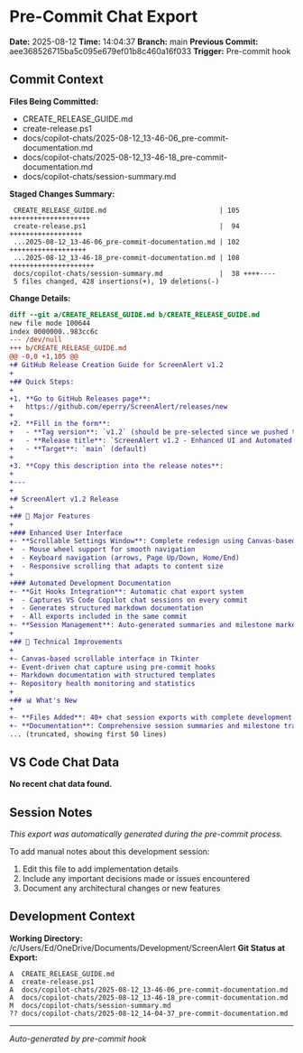 # Pre-Commit Chat Export

**Date:** 2025-08-12
**Time:** 14:04:37
**Branch:** main
**Previous Commit:** aee368526715ba5c095e679ef01b8c460a16f033
**Trigger:** Pre-commit hook

## Commit Context

**Files Being Committed:**
- CREATE_RELEASE_GUIDE.md
- create-release.ps1
- docs/copilot-chats/2025-08-12_13-46-06_pre-commit-documentation.md
- docs/copilot-chats/2025-08-12_13-46-18_pre-commit-documentation.md
- docs/copilot-chats/session-summary.md

**Staged Changes Summary:**
```
 CREATE_RELEASE_GUIDE.md                            | 105 ++++++++++++++++++++
 create-release.ps1                                 |  94 ++++++++++++++++++
 ...2025-08-12_13-46-06_pre-commit-documentation.md | 102 +++++++++++++++++++
 ...2025-08-12_13-46-18_pre-commit-documentation.md | 108 +++++++++++++++++++++
 docs/copilot-chats/session-summary.md              |  38 ++++----
 5 files changed, 428 insertions(+), 19 deletions(-)
```

**Change Details:**
```diff
diff --git a/CREATE_RELEASE_GUIDE.md b/CREATE_RELEASE_GUIDE.md
new file mode 100644
index 0000000..983cc6c
--- /dev/null
+++ b/CREATE_RELEASE_GUIDE.md
@@ -0,0 +1,105 @@
+# GitHub Release Creation Guide for ScreenAlert v1.2
+
+## Quick Steps:
+
+1. **Go to GitHub Releases page**: 
+   https://github.com/eperry/ScreenAlert/releases/new
+
+2. **Fill in the form**:
+   - **Tag version**: `v1.2` (should be pre-selected since we pushed the tag)
+   - **Release title**: `ScreenAlert v1.2 - Enhanced UI and Automated Documentation`
+   - **Target**: `main` (default)
+
+3. **Copy this description into the release notes**:
+
+---
+
+# ScreenAlert v1.2 Release
+
+## 🎉 Major Features
+
+### Enhanced User Interface
+- **Scrollable Settings Window**: Complete redesign using Canvas-based scrolling
+  - Mouse wheel support for smooth navigation  
+  - Keyboard navigation (arrows, Page Up/Down, Home/End)
+  - Responsive scrolling that adapts to content size
+
+### Automated Development Documentation  
+- **Git Hooks Integration**: Automatic chat export system
+  - Captures VS Code Copilot chat sessions on every commit
+  - Generates structured markdown documentation
+  - All exports included in the same commit
+- **Session Management**: Auto-generated summaries and milestone markers
+
+## 🔧 Technical Improvements
+
+- Canvas-based scrollable interface in Tkinter
+- Event-driven chat capture using pre-commit hooks  
+- Markdown documentation with structured templates
+- Repository health monitoring and statistics
+
+## 📊 What's New
+
+- **Files Added**: 40+ chat session exports with complete development history
+- **Documentation**: Comprehensive session summaries and milestone tracking
... (truncated, showing first 50 lines)
```

## VS Code Chat Data

**No recent chat data found.**


## Session Notes

*This export was automatically generated during the pre-commit process.*

To add manual notes about this development session:
1. Edit this file to add implementation details
2. Include any important decisions made or issues encountered
3. Document any architectural changes or new features

## Development Context

**Working Directory:** /c/Users/Ed/OneDrive/Documents/Development/ScreenAlert
**Git Status at Export:**
```
A  CREATE_RELEASE_GUIDE.md
A  create-release.ps1
A  docs/copilot-chats/2025-08-12_13-46-06_pre-commit-documentation.md
A  docs/copilot-chats/2025-08-12_13-46-18_pre-commit-documentation.md
M  docs/copilot-chats/session-summary.md
?? docs/copilot-chats/2025-08-12_14-04-37_pre-commit-documentation.md
```

---
*Auto-generated by pre-commit hook*
